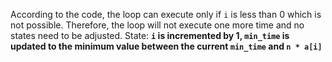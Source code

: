 According to the code, the loop can execute only if `i` is less than 0 which is not possible. Therefore, the loop will not execute one more time and no states need to be adjusted.
State: **`i` is incremented by 1, `min_time` is updated to the minimum value between the current `min_time` and `n * a[i]`**